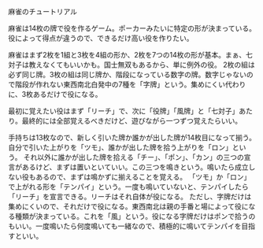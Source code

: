 麻雀のチュートリアル

麻雀は14枚の牌で役を作るゲーム。ポーカーみたいに特定の形が決まっている。役によって得点が違うので、できるだけ高い役を作りたい。

麻雀はまず2枚を1組と3枚を4組の形か、2枚を7つの14枚の形が基本。まぁ、七対子は教えなくてもいいかも。国士無双もあるから、単に例外の役。
2枚の組は必ず同じ牌。3枚の組は同じ牌か、階段になっている数字の牌。数字じゃないので階段が作れない東西南北白発中の7種を「字牌」という。集めにくい代わりに、3枚あるだけで役になる。

最初に覚えたい役はまず「リーチ」で、次に「役牌」「風牌」と「七対子」あたり。最終的には全部覚えるべきだけど、遊びながら一つずつ覚えたらいい。

手持ちは13枚なので、新しく引いた牌か誰かが出した牌が14枚目になって揃う。自分で引いた上がりを「ツモ」、誰かが出した牌を拾う上がりを「ロン」という。
それ以外に誰かが出した牌を拾える「チー」、「ポン」、「カン」の三つの宣言があるけど、まずは置いといていい。この三つを鳴きという。鳴いたら成立しない役もあるので、まずは鳴かずに揃えることを覚える。
「ツモ」か「ロン」で上がれる形を「テンパイ」という。一度も鳴いていないと、テンパイしたら「リーチ」を宣言できる。リーチはそれ自体が役になる。
ただし、字牌だけは集めにくいので、それだけで役になる。東西南北は親の手番と場によって役になる種類が決まっている。これを「風」という。役になる字牌だけはポンで拾うのもいい。一度鳴いたら何度鳴いても一緒なので、積極的に鳴いてテンパイを目指すといい。
